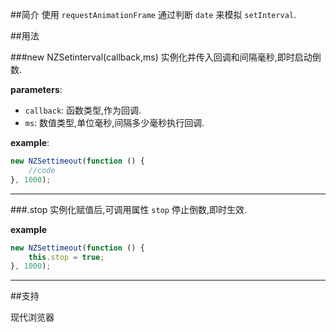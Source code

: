 ##简介
使用 `requestAnimationFrame` 通过判断 `date` 来模拟 `setInterval`.

##用法

###new NZSetinterval(callback,ms)
实例化并传入回调和间隔毫秒,即时启动倒数.

**parameters**:
- `callback`: 函数类型,作为回调.
- `ms`: 数值类型,单位毫秒,间隔多少毫秒执行回调.

**example**:
```javascript
new NZSettimeout(function () {
    //code
}, 1000);
```
---
###.stop
实例化赋值后,可调用属性 `stop` 停止倒数,即时生效.

**example**

```javascript
new NZSettimeout(function () {
    this.stop = true;
}, 1000);
```

---

##支持

现代浏览器